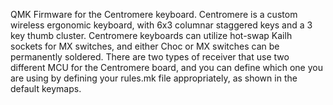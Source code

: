 QMK Firmware for the Centromere keyboard. Centromere is a custom wireless ergonomic keyboard, with 6x3 columnar staggered keys and a 3 key thumb cluster. Centromere keyboards can utilize hot-swap Kailh sockets for MX switches, and either Choc or MX switches can be permanently soldered. There are two types of receiver that use two different MCU for the Centromere board, and you can define which one you are using by defining your rules.mk file appropriately, as shown in the default keymaps.
